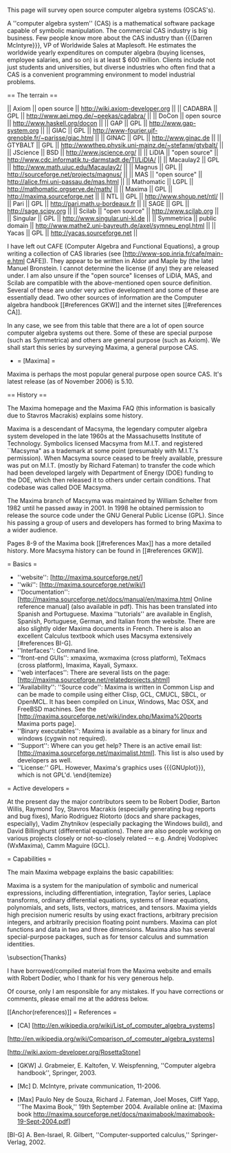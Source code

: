 This page will survey open source computer algebra systems (OSCAS's).


A ''computer algebra system'' (CAS) is a mathematical software package capable of symbolic manipulation. 
The commercial CAS industry is big business. Few people know more about the CAS industry than
{{{Darren McIntyre}}}, VP of Worldwide Sales at Maplesoft. He estimates the worldwide yearly expenditures on computer algebra (buying licenses, employee salaries, and so on) is at least $ 600 million. Clients include not just students and universities, but diverse industries who often find that a CAS is a convenient programming environment to model industrial problems.


== The terrain ==

|| Axiom   || open source    || http://wiki.axiom-developer.org ||
|| CADABRA  || GPL  || http://www.aei.mpg.de/~peekas/cadabra/ ||
|| DoCon   || open source    || http://www.haskell.org/docon ||
|| GAP     || GPL   || http://www.gap-system.org ||
|| GIAC  || GPL  || http://www-fourier.ujf-grenoble.fr/~parisse/giac.html ||
|| GINAC  || GPL   ||  http://www.ginac.de ||
|| GTYBALT || GPL || http://wwwthep.physik.uni-mainz.de/~stefanw/gtybalt/ ||
|| JScience || BSD || http://www.jscience.org/ ||
|| LiDIA || "open source" || http://www.cdc.informatik.tu-darmstadt.de/TI/LiDIA/ ||
|| Macaulay2  ||  GPL ||  http://www.math.uiuc.edu/Macaulay2/ ||
|| Magnus  ||   GPL   ||   http://sourceforge.net/projects/magnus/ ||
|| MAS  || "open source"  || http://alice.fmi.uni-passau.de/mas.html ||
|| Mathomatic  ||  LGPL  || http://mathomatic.orgserve.de/math/ ||
|| Maxima  ||   GPL   || http://maxima.sourceforge.net ||
|| NTL   ||  GPL    || http://www.shoup.net/ntl/ ||
|| Pari    || GPL    || http://pari.math.u-bordeaux.fr ||
|| SAGE  ||  GPL  || http://sage.scipy.org ||
|| Scilab  ||  "open source"  || http://www.scilab.org ||
|| Singular  ||  GPL  || http://www.singular.uni-kl.de ||
|| Symmetrica  ||  public domain  || http://www.mathe2.uni-bayreuth.de/axel/symneu_engl.html ||
|| Yacas   ||   GPL     || http://yacas.sourceforge.net ||

I have left out CAFE (Computer Algebra and Functional Equations), 
a group writing a collection of CAS libraries 
(see  [http://www-sop.inria.fr/cafe/main-e.html CAFE]).
They appear to be written in Aldor and Maple by (the late)
Manuel Bronstein. I cannot determine the license (if any) 
they are released under. I am also unsure if the 
"open source" licenses of LiDIA, MAS, and Scilab are compatible with the
above-mentioned open source definition.
Several of these are under very active development and some of these
are essentially dead. Two other sources of information are
the Computer algebra handbook [[#references GKW]] and the internet sites
[[#references CA]].

In any case, we see from this table that there are a lot of 
open source computer algebra systems out there.
Some of these are special purpose (such as Symmetrica) and others are
general purpose (such as Axiom).
We shall start this series by surveying Maxima, a general purpose
CAS.

 * = [Maxima] =

Maxima is perhaps the most popular general purpose open source CAS.
It's latest release (as of November 2006) is 5.10.

== History ==

The Maxima homepage and the Maxima FAQ (this information
is basically due to Stavros Macrakis) explains some history.

Maxima is a descendant of Macsyma, the legendary computer algebra system 
developed in the late 1960s at the Massachusetts Institute of Technology. 
Symbolics licensed Macsyma from M.I.T. and registered ``Macsyma" as a 
trademark at some point (presumably with M.I.T.'s permission).
When Macsyma source ceased to be freely available, pressure was put 
on M.I.T. (mostly by Richard Fateman) to transfer the code which had been 
developed largely with Department of Energy (DOE) funding to the DOE, 
which then released it to others under certain conditions.
That codebase was called DOE Macsyma. 

The Maxima branch of Macsyma was maintained by William Schelter from 1982 
until he passed away in 2001. In 1998 he obtained permission to release 
the source code under the GNU General Public License (GPL). 
Since his passing a group of users and developers has formed to bring 
Maxima to a wider audience.

Pages 8-9 of the Maxima book [[#references Max]] has a more detailed history.
More Macsyma history can be found in [[#references GKW]].

= Basics =

 * ''website'': [http://maxima.sourceforge.net/]
 * ''wiki'': [http://maxima.sourceforge.net/wiki/]
 * ''Documentation'': [http://maxima.sourceforge.net/docs/manual/en/maxima.html Online reference manual] (also available in pdf). This has been translated into Spanish and Portuguese. Maxima ''tutorials'' are available in English, Spanish, Portuguese, German, and Italian from the website. There are also slightly older Maxima documents in French. There is also an excellent Calculus textbook which uses Macsyma extensively [#references BI-G].
 * ''Interfaces'': Command line.
 * ''front-end GUIs'': xmaxima, wxmaxima (cross platform), TeXmacs (cross platform), Imaxima, Kayali, Symaxx.
 * ''web interfaces'': There are several lists on the page: [http://maxima.sourceforge.net/relatedprojects.shtml]
 * ''Availability'':
''Source code'':
Maxima is written in Common Lisp and can be made to compile using either Clisp, GCL, CMUCL, SBCL, or OpenMCL. It has been compiled on Linux, Windows, Mac OSX, and FreeBSD machines. See the [http://maxima.sourceforge.net/wiki/index.php/Maxima%20ports Maxima ports page].
 * ''Binary executables'': Maxima is available as a binary for linux and windows (cygwin not required).
 * ''Support'': Where can you get help? There is an active email list: [http://maxima.sourceforge.net/maximalist.html]. This list is also used by developers as well.
 * ''License:'' GPL. However, Maxima's graphics uses {{{GNUplot}}}, which is not GPL'd.
\end{itemize}

= Active developers =

At the present day the major contributors seem to be Robert Dodier, 
Barton Willis, Raymond Toy, Stavros Macrakis (especially generating 
bug reports and bug fixes), Mario Rodriguez Riotorto (docs and share packages,
especially), Vadim Zhytnikov (especially packaging the Windows build),
and David Billinghurst (differential equations).
There are also people working
on various projects closely or not-so-closely related -- e.g. Andrej Vodopivec
(WxMaxima), Camm Maguire (GCL). 

= Capabilities =

The main Maxima webpage explains the basic capabilities:

Maxima is a system for the manipulation of 
symbolic and numerical expressions, including differentiation, 
integration, Taylor series, Laplace transforms, 
ordinary differential equations, systems of linear equations, 
polynomials, and sets, lists, vectors, matrices, and tensors. 
Maxima yields high precision numeric results by using exact 
fractions, arbitrary precision integers, and arbitrarily 
precision floating point numbers. 
Maxima can plot functions and data in two and three dimensions.
Maxima also has several special-purpose packages,
such as for tensor calculus and summation identities.

\subsection{Thanks}

I have borrowed/compiled material from the Maxima website
and emails with Robert Dodier, who I thank for his very generous help.

Of course, only I am responsible for any mistakes. If you have 
corrections or comments, please email me at the address below.



[[Anchor(references)]]
= References =
 * [CA] [http://en.wikipedia.org/wiki/List_of_computer_algebra_systems]

[http://en.wikipedia.org/wiki/Comparison_of_computer_algebra_systems]

[http://wiki.axiom-developer.org/RosettaStone]

 * [GKW] J. Grabmeier, E. Kaltofen, V. Weispfenning, ''Computer algebra handbook'', Springer, 2003.

 * [Mc] D. McIntyre, private communication, 11-2006.

 * [Max] Paulo Ney de Souza, Richard J. Fateman, Joel Moses, Cliff Yapp, ''The Maxima Book,''
19th September 2004. Available online at:
[Maxima book http://maxima.sourceforge.net/docs/maximabook/maximabook-19-Sept-2004.pdf]

[BI-G] A. Ben-Israel, R. Gilbert, ''Computer-supported calculus,'' Springer-Verlag, 2002.
